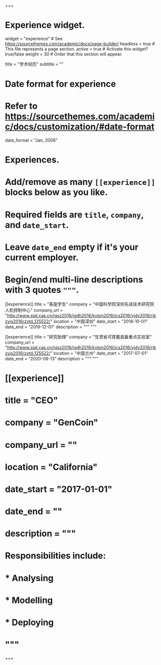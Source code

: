 +++
# Experience widget.
widget = "experience"  # See https://sourcethemes.com/academic/docs/page-builder/
headless = true  # This file represents a page section.
active = true  # Activate this widget? true/false
weight = 30  # Order that this section will appear.

title = "学术经历"
subtitle = ""

# Date format for experience
#   Refer to https://sourcethemes.com/academic/docs/customization/#date-format
date_format = "Jan, 2006"

# Experiences.
#   Add/remove as many `[[experience]]` blocks below as you like.
#   Required fields are `title`, `company`, and `date_start`.
#   Leave `date_end` empty if it's your current employer.
#   Begin/end multi-line descriptions with 3 quotes `"""`.

[[experience]]
  title = "客座学生"
  company = "中国科学院深圳先进技术研究院人机控制中心"
  company_url = "http://www.siat.cas.cn/jgsz2016/jgdh2016/kybm2016/jcs2016/yjdy2016/rjkzyjs2016/zxtd_125522/"
  location = "中国深圳"
  date_start = "2018-10-01"
  date_end = "2019-12-01"
  description = """ """

[[experience]]
  title = "研究助理"
  company = "甘肃省可穿戴装备重点实验室"
  company_url = "http://www.siat.cas.cn/jgsz2016/jgdh2016/kybm2016/jcs2016/yjdy2016/rjkzyjs2016/zxtd_125522/"
  location = "中国兰州"
  date_start = "2017-07-01"
  date_end = "2020-08-13"
  description = """ """


# [[experience]]
  # title = "CEO"
  # company = "GenCoin"
  # company_url = ""
  # location = "California"
  # date_start = "2017-01-01"
  # date_end = ""
  # description = """
  # Responsibilities include:
  
  # * Analysing
  # * Modelling
  # * Deploying
  # """  
+++
